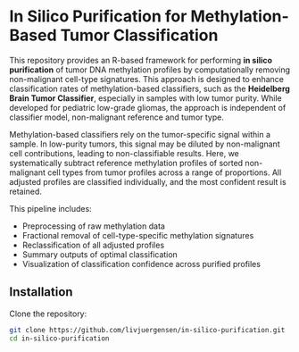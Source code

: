 # In Silico Purification for Methylation-Based Tumor Classification

This repository provides an R-based framework for performing **in silico purification** of tumor DNA methylation profiles by computationally removing non-malignant cell-type signatures. This approach is designed to enhance classification rates of methylation-based classifiers, such as the **Heidelberg Brain Tumor Classifier**, especially in samples with low tumor purity. While developed for pediatric low-grade gliomas, the approach is independent of classifier model, non-malignant reference and tumor type. 

Methylation-based classifiers rely on the tumor-specific signal within a sample. In low-purity tumors, this signal may be diluted by non-malignant cell contributions, leading to non-classifiable results. Here, we systematically subtract reference methylation profiles of sorted non-malignant cell types from tumor profiles across a range of proportions. All adjusted profiles are classified individually, and the most confident result is retained.

This pipeline includes:
- Preprocessing of raw methylation data
- Fractional removal of cell-type-specific methylation signatures
- Reclassification of all adjusted profiles
- Summary outputs of optimal classification
- Visualization of classification confidence across purified profiles

## Installation

Clone the repository:

```bash
git clone https://github.com/livjuergensen/in-silico-purification.git
cd in-silico-purification
